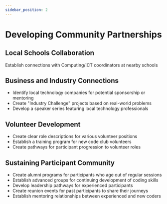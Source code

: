 ```yaml
---
sidebar_position: 2
---
```


# Developing Community Partnerships

## Local Schools Collaboration

Establish connections with Computing/ICT coordinators at nearby schools

## Business and Industry Connections

- Identify local technology companies for potential sponsorship or mentoring
- Create "Industry Challenge" projects based on real-world problems
- Develop a speaker series featuring local technology professionals

## Volunteer Development

- Create clear role descriptions for various volunteer positions
- Establish a training program for new code club volunteers
- Create pathways for participant progression to volunteer roles

## Sustaining Participant Community

- Create alumni programs for participants who age out of regular sessions
- Establish advanced groups for continuing development of coding skills
- Develop leadership pathways for experienced participants
- Create reunion events for past participants to share their journeys
- Establish mentoring relationships between experienced and new coders
